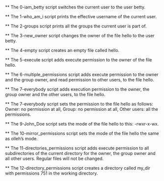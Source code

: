 ** The 0-iam_betty script switches the current user to the user betty.

** The 1-who_am_i script prints the effective username of the current user.

** The 2-groups script prints all the groups the current user is part of.

** The 3-new_owner script changes the owner of the file hello to the user betty.

** The 4-empty script creates an empty file called hello.

** The 5-execute script adds execute permission to the owner of the file hello.

** The 6-multiple_permissions script adds execute permission to the owner and the group owner, and read permission to other users, to the file hello.

** The 7-everybody script adds execution permission to the owner, the group owner and the other users, to the file hello.

** The 7-everybody script sets the permission to the file hello as follows: Owner: no permission at all, Group: no permission at all, Other users: all the permissions.

** The 9-John_Doe script sets the mode of the file hello to this: -rwxr-x-wx.

** The 10-mirror_permissions script sets the mode of the file hello the same as olleh’s mode.

** The 11-directories_permissions script adds execute permission to all subdirectories of the current directory for the owner, the group owner and all other users. Regular files will not be changed.

** The 12-directory_permissions script creates a directory called my_dir with permissions 751 in the working directory.


